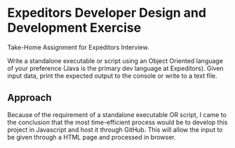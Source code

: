 # Expeditors Developer Design and Development Exercise
Take-Home Assignment for Expeditors Interview.

Write a standalone executable or script using an Object Oriented language of your preference (Java is the primary dev language at Expeditors).  Given input data, print the expected output to the console or write to a text file.

## Approach

Because of the requirement of a standalone executable OR script, I came to the conclusion that the most time-efficient process would be to develop this project in Javascript and host it through GitHub. This will allow the input to be given through a HTML page and processed in browser.
